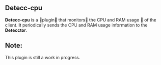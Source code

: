## Detecc-cpu

**Detecc-cpu** is a 🔌plugin🔌 that monitors🔬 the CPU and RAM usage :traffic_light: of the client. It periodically sends the CPU and RAM
usage information to the **Detecctor**.

## Note:

This plugin is still a work in progress.
